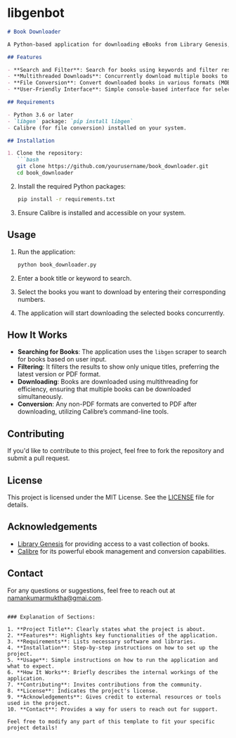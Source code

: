 # libgenbot


```markdown
# Book Downloader

A Python-based application for downloading eBooks from Library Genesis, with support for multiple formats and conversion to PDF. The application leverages multithreading to speed up downloads and provides options for users to select which books to download.

## Features

- **Search and Filter**: Search for books using keywords and filter results based on the latest versions or preferred formats.
- **Multithreaded Downloads**: Concurrently download multiple books to improve download speeds.
- **File Conversion**: Convert downloaded books in various formats (MOBI, EPUB, DJVU, DOCX) to PDF using Calibre.
- **User-Friendly Interface**: Simple console-based interface for selecting books to download.

## Requirements

- Python 3.6 or later
- `libgen` package: `pip install libgen`
- Calibre (for file conversion) installed on your system.

## Installation

1. Clone the repository:
   ```bash
   git clone https://github.com/yourusername/book_downloader.git
   cd book_downloader
   ```

2. Install the required Python packages:
   ```bash
   pip install -r requirements.txt
   ```

3. Ensure Calibre is installed and accessible on your system.

## Usage

1. Run the application:
   ```bash
   python book_downloader.py
   ```

2. Enter a book title or keyword to search.
3. Select the books you want to download by entering their corresponding numbers.
4. The application will start downloading the selected books concurrently.

## How It Works

- **Searching for Books**: The application uses the `libgen` scraper to search for books based on user input.
- **Filtering**: It filters the results to show only unique titles, preferring the latest version or PDF format.
- **Downloading**: Books are downloaded using multithreading for efficiency, ensuring that multiple books can be downloaded simultaneously.
- **Conversion**: Any non-PDF formats are converted to PDF after downloading, utilizing Calibre’s command-line tools.

## Contributing

If you'd like to contribute to this project, feel free to fork the repository and submit a pull request. 

## License

This project is licensed under the MIT License. See the [LICENSE](LICENSE) file for details.

## Acknowledgements

- [Library Genesis](http://libgen.rs/) for providing access to a vast collection of books.
- [Calibre](https://calibre-ebook.com/) for its powerful ebook management and conversion capabilities.

## Contact

For any questions or suggestions, feel free to reach out at [namankumarmuktha@gmai.com](mailto:namankumarmuktha@gmai.com).
```

### Explanation of Sections:

1. **Project Title**: Clearly states what the project is about.
2. **Features**: Highlights key functionalities of the application.
3. **Requirements**: Lists necessary software and libraries.
4. **Installation**: Step-by-step instructions on how to set up the project.
5. **Usage**: Simple instructions on how to run the application and what to expect.
6. **How It Works**: Briefly describes the internal workings of the application.
7. **Contributing**: Invites contributions from the community.
8. **License**: Indicates the project's license.
9. **Acknowledgements**: Gives credit to external resources or tools used in the project.
10. **Contact**: Provides a way for users to reach out for support.

Feel free to modify any part of this template to fit your specific project details!